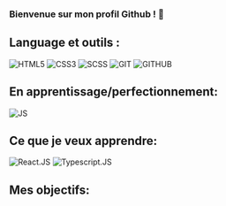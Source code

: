 ### Bienvenue sur mon profil Github ! 👋

## Language et outils : </br>
![HTML5](https://img.shields.io/badge/HTML5-E34F26?style=for-the-badge&logo=html5&logoColor=white)
![CSS3](https://img.shields.io/badge/CSS3-1572B6?style=for-the-badge&logo=css3&logoColor=white)
![SCSS](https://img.shields.io/badge/Sass-CC6699?style=for-the-badge&logo=sass&logoColor=white)
![GIT](https://img.shields.io/badge/Git-F05032?style=for-the-badge&logo=git&logoColor=white)
![GITHUB](https://img.shields.io/badge/Github-181717?style=for-the-badge&logo=github&logoColor=white)

## En apprentissage/perfectionnement: </br>
![JS](https://img.shields.io/badge/JavaScript-323330?style=for-the-badge&logo=javascript&logoColor=F7DF1E)

## Ce que je veux apprendre: </br>
![React.JS](https://img.shields.io/badge/REACT.JS-61DAFB?style=for-the-badge&logo=react&logoColor=black)
![Typescript.JS](https://img.shields.io/badge/TYPESCRIPT.JS-FFFFFF?style=for-the-badge&logo=typescript)

## Mes objectifs: </br>


<!--
**syndromecypher/syndromecypher** is a ✨ _special_ ✨ repository because its `README.md` (this file) appears on your GitHub profile.

Here are some ideas to get you started:

- 🔭 I’m currently working on ...
- 🌱 I’m currently learning ...
- 👯 I’m looking to collaborate on ...
- 🤔 I’m looking for help with ...
- 💬 Ask me about ...
- 📫 How to reach me: ...
- 😄 Pronouns: ...
- ⚡ Fun fact: ...
-->

